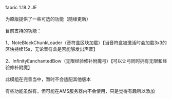 fabric 1.18.2 JE<br>
<br>
为原版提供了一些可选的功能（随缘更新）<br>
<br>
目前支持的功能：<br>
<br>
1、NoteBlockChunkLoader（音符盒区块加载）【当音符盒被激活时会加载3x3的区块持续15s，无论音符盒是否能够发出声音】<br>
<br>
2、InfinityEanchantedBow（无限经验修补附魔弓）【可以让弓同时拥有无限和经验修补附魔】<br>
<br>
此模组在完善当中，暂时不会适配其他版本<br>
<br>
有些功能虽然有，但可能在AMS服务器内不会使用，只是觉得有趣所以添加<br>
